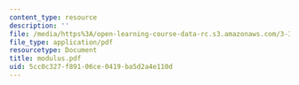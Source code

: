 ```yaml
---
content_type: resource
description: ''
file: /media/https%3A/open-learning-course-data-rc.s3.amazonaws.com/3-35-fracture-and-fatigue-fall-2003/5cc0c327f89106ce0419ba5d2a4e110d_modulus.pdf
file_type: application/pdf
resourcetype: Document
title: modulus.pdf
uid: 5cc0c327-f891-06ce-0419-ba5d2a4e110d
---
```

